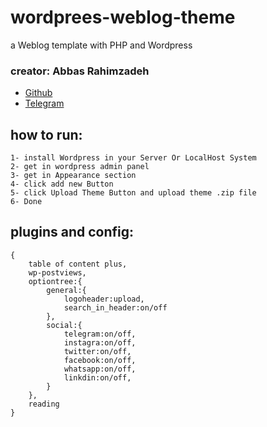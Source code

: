 # wordprees-weblog-theme

a Weblog template with PHP and Wordpress

### creator: Abbas Rahimzadeh

* [Github](https://github.com/AAbbasRR)
* [Telegram](https://t.me/AAbbasRR)

## how to run:
    1- install Wordpress in your Server Or LocalHost System
    2- get in wordpress admin panel
    3- get in Appearance section
    4- click add new Button
    5- click Upload Theme Button and upload theme .zip file
    6- Done

## plugins and config:
    {
        table of content plus,
        wp-postviews,
        optiontree:{
            general:{
                logoheader:upload,
                search_in_header:on/off
            },
            social:{
                telegram:on/off,
                instagra:on/off,
                twitter:on/off,
                facebook:on/off,
                whatsapp:on/off,
                linkdin:on/off,
            }
        },
        reading
    }
